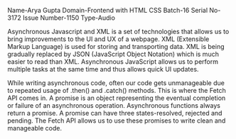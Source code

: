 Name-Arya Gupta
Domain-Frontend with HTML CSS
Batch-16
Serial No-3172
Issue Number-1150
Type-Audio

Asynchronous Javascript and XML is a set of technologies that allows us to bring improvements to the UI and UX of a webpage. XML (Extensible Markup Language) is used for storing 
and transporting data. XML is being gradually replaced by JSON (JavaScript Object Notation) which is much easier to read than XML. Asynchronous JavaScript allows us to perform 
multiple tasks at the same time and thus allows quick UI updates. 

While writing asynchronous code, often our code gets unmanageable due to repeated usage of .then() and .catch() methods. This is where the Fetch API comes in. A promise is an 
object representing the eventual completion or failure of an asynchronous operation. Asynchronous functions always return a promise. A promise can have three states-resolved, 
rejected and pending. The Fetch API allows us to use these promises to write clean and manageable code.
